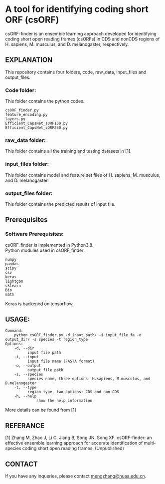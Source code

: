 # A tool for identifying coding short ORF (csORF)
csORF-finder is an ensemble learning approach developed for identifying coding short open reading frames (csORFs) in CDS and nonCDS regions of H. sapiens, M. musculus, and D. melanogaster, respectively.

## EXPLANATION
This repository contains four folders, code, raw_data, input_files and output_files.

### Code folder:
This folder contains the python codes.  
```
csORF_finder.py
feature_encoding.py
layers.py
Efficient_CapsNet_sORF150.py
Efficient_CapsNet_sORF250.py
```
### raw_data folder:
This folder contains all the training and testing datasets in [1].

### input_files folder:
This folder contains model and feature set files of H. sapiens, M. musculus, and D. melanogaster.

### output_files folder:
This folder contains the predicted results of input file.

## Prerequisites
### Software Prerequisites:
csORF_finder is implemented in Python3.8.\
Python modules used in csORF_finder:  
```
numpy  
pandas
scipy  
csv  
keras
lightgbm
sklearn
Bio
math
```
Keras is backened on tensorflow.  

## USAGE:
	Command:
		python csORF_finder.py -d input_path/ -i input_file.fa -o output_dir/ -s species -t region_type
	Options:
		-d,	--dir
			  input file path
		-i,	--input
			  input file name (FASTA format)  
		-o,	--output
			  output file path
		-s,	--species
			  species name, three options: H.sapiens, M.musculus, and D.melanogaster
		-t,	--type
			  region type, two options: CDS and non-CDS
		-h,	--help
          	  	  show the help information

More details can be found from [1]

## REFERANCE
[1] Zhang M, Zhao J, Li C, Jiang B, Song JN, Song XF. csORF-finder: an effective ensemble learning approach for accurate identification of multi-species coding short open reading frames. (Unpublished)

## CONTACT
If you have any inqueries, please contact mengzhang@nuaa.edu.cn.


